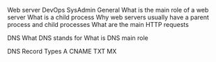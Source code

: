 Web server
DevOps
SysAdmin
General
What is the main role of a web server
What is a child process
Why web servers usually have a parent process and child processes
What are the main HTTP requests

DNS
What DNS stands for
What is DNS main role

DNS Record Types
A
CNAME
TXT
MX
